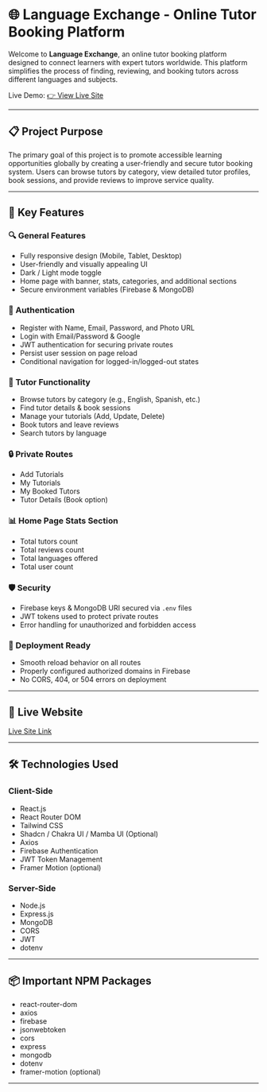 # 🌐 Language Exchange - Online Tutor Booking Platform

Welcome to **Language Exchange**, an online tutor booking platform designed to connect learners with expert tutors worldwide. This platform simplifies the process of finding, reviewing, and booking tutors across different languages and subjects.  

Live Demo: [👉 View Live Site](https://<your-live-site-link>.vercel.app)

---

## 📋 Project Purpose

The primary goal of this project is to promote accessible learning opportunities globally by creating a user-friendly and secure tutor booking system. Users can browse tutors by category, view detailed tutor profiles, book sessions, and provide reviews to improve service quality.

---

## 🔑 Key Features

### 🔍 General Features
- Fully responsive design (Mobile, Tablet, Desktop)
- User-friendly and visually appealing UI
- Dark / Light mode toggle
- Home page with banner, stats, categories, and additional sections
- Secure environment variables (Firebase & MongoDB)

### 👥 Authentication
- Register with Name, Email, Password, and Photo URL
- Login with Email/Password & Google
- JWT authentication for securing private routes
- Persist user session on page reload
- Conditional navigation for logged-in/logged-out states

### 🏫 Tutor Functionality
- Browse tutors by category (e.g., English, Spanish, etc.)
- Find tutor details & book sessions
- Manage your tutorials (Add, Update, Delete)
- Book tutors and leave reviews
- Search tutors by language

### 🔒 Private Routes
- Add Tutorials
- My Tutorials
- My Booked Tutors
- Tutor Details (Book option)

### 📊 Home Page Stats Section
- Total tutors count
- Total reviews count
- Total languages offered
- Total user count

### 🛡️ Security
- Firebase keys & MongoDB URI secured via `.env` files
- JWT tokens used to protect private routes
- Error handling for unauthorized and forbidden access

### 🚀 Deployment Ready
- Smooth reload behavior on all routes
- Properly configured authorized domains in Firebase
- No CORS, 404, or 504 errors on deployment

---

## 🚀 Live Website
[Live Site Link](https://<your-live-site-link>.vercel.app)

---

## 🛠️ Technologies Used

### Client-Side
- React.js
- React Router DOM
- Tailwind CSS
- Shadcn / Chakra UI / Mamba UI (Optional)
- Axios
- Firebase Authentication
- JWT Token Management
- Framer Motion (optional)

### Server-Side
- Node.js
- Express.js
- MongoDB
- CORS
- JWT
- dotenv

---

## 📦 Important NPM Packages
- react-router-dom
- axios
- firebase
- jsonwebtoken
- cors
- express
- mongodb
- dotenv
- framer-motion (optional)

---


